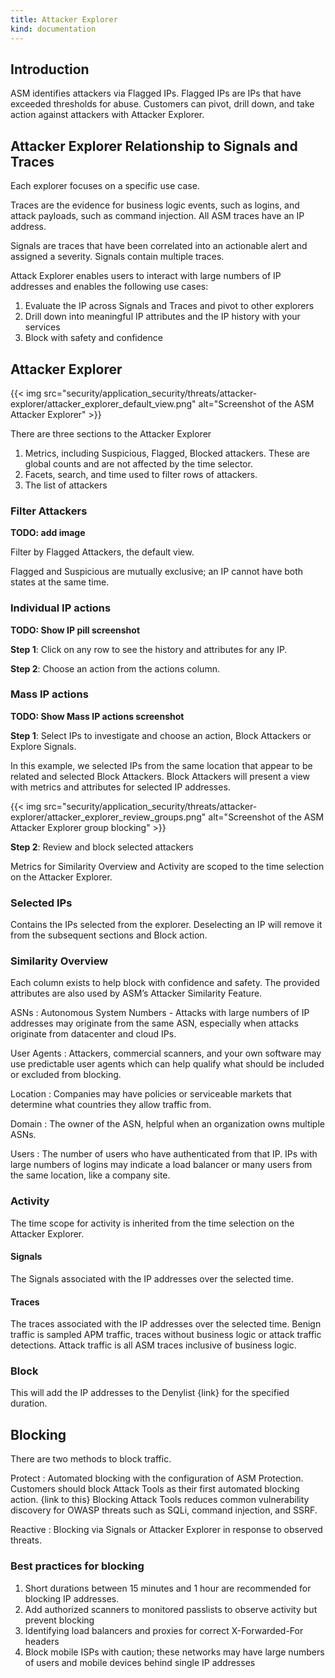 ```yaml
---
title: Attacker Explorer
kind: documentation
---
```


## Introduction

ASM identifies attackers via Flagged IPs. Flagged IPs are IPs that have exceeded thresholds for abuse. Customers can pivot, drill down, and take action against attackers with Attacker Explorer. 

## Attacker Explorer Relationship to Signals and Traces

Each explorer focuses on a specific use case.

Traces are the evidence for business logic events, such as logins, and attack payloads, such as command injection. All ASM traces have an IP address.

Signals are traces that have been correlated into an actionable alert and assigned a severity. Signals contain multiple traces.

Attack Explorer enables users to interact with large numbers of IP addresses and enables the following use cases:

1. Evaluate the IP across Signals and Traces and pivot to other explorers
2. Drill down into meaningful IP attributes and the IP history with your services
3. Block with safety and confidence

## Attacker Explorer

{{< img src="security/application_security/threats/attacker-explorer/attacker_explorer_default_view.png" alt="Screenshot of the ASM Attacker Explorer"  >}}

There are three sections to the Attacker Explorer

1. Metrics, including Suspicious, Flagged, Blocked attackers. These are global counts and are not affected by the time selector.
2. Facets, search, and time used to filter rows of attackers.
3. The list of attackers

### Filter Attackers

**TODO: add image**

Filter by Flagged Attackers, the default view.

Flagged and Suspicious are mutually exclusive; an IP cannot have both states at the same time.

### Individual IP actions

**TODO: Show IP pill screenshot**

**Step 1**: Click on any row to see the history and attributes for any IP.

**Step 2**: Choose an action from the actions column.

### Mass IP actions

**TODO: Show Mass IP actions screenshot**

**Step 1**: Select IPs to investigate and choose an action, Block Attackers or Explore Signals.

In this example, we selected IPs from the same location that appear to be related and selected Block Attackers. Block Attackers will present a view with metrics and attributes for selected IP addresses.

{{< img src="security/application_security/threats/attacker-explorer/attacker_explorer_review_groups.png" alt="Screenshot of the ASM Attacker Explorer group blocking"  >}}

**Step 2**: Review and block selected attackers

Metrics for Similarity Overview and Activity are scoped to the time selection on the Attacker Explorer.

### Selected IPs

Contains the IPs selected from the explorer. Deselecting an IP will remove it from the subsequent sections and Block action.

### Similarity Overview

Each column exists to help block with confidence and safety. The provided attributes are also used by ASM’s Attacker Similarity Feature.

ASNs
: Autonomous System Numbers - Attacks with large numbers of IP addresses may originate from the same ASN, especially when attacks originate from datacenter and cloud IPs.

User Agents
: Attackers, commercial scanners, and your own software may use predictable user agents which can help qualify what should be included or excluded from blocking.

Location
: Companies may have policies or serviceable markets that determine what countries they allow traffic from.

Domain
: The owner of the ASN, helpful when an organization owns multiple ASNs.

Users
: The number of users who have authenticated from that IP. IPs with large numbers of logins may indicate a load balancer or many users from the same location, like a company site.

### Activity

The time scope for activity is inherited from the time selection on the Attacker Explorer.

#### Signals

The Signals associated with the IP addresses over the selected time.

#### Traces

The traces associated with the IP addresses over the selected time.
Benign traffic is sampled APM traffic, traces without business logic or attack traffic detections.
Attack traffic is all ASM traces inclusive of business logic.

### Block

This will add the IP addresses to the Denylist {link} for the specified duration.

## Blocking

There are two methods to block traffic.

Protect
: Automated blocking with the configuration of ASM Protection. Customers should block Attack Tools as their first automated blocking action. {link to this} Blocking Attack Tools reduces common vulnerability discovery for OWASP threats such as SQLi, command injection, and SSRF.

Reactive
: Blocking via Signals or Attacker Explorer in response to observed threats.

### Best practices for blocking

1. Short durations between 15 minutes and 1 hour are recommended for blocking IP addresses. 
2. Add authorized scanners to monitored passlists to observe activity but prevent blocking
3. Identifying load balancers and proxies for correct X-Forwarded-For headers
4. Block mobile ISPs with caution; these networks may have large numbers of users and mobile devices behind single IP addresses
 
